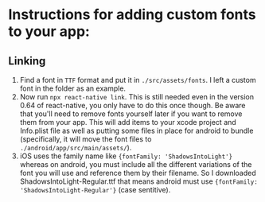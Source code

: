 # Instructions for adding custom fonts to your app:

## Linking

1. Find a font in `TTF` format and put it in `./src/assets/fonts`. I left a custom font in the folder as an example.
2. Now run `npx react-native link`. This is still needed even in the version 0.64 of react-native, you only have to do this once though. Be aware that you'll need to remove fonts yourself later if you want to remove them from your app. This will add items to your xcode project and Info.plist file as well as putting some files in place for android to bundle (specifically, it will move the font files to `./android/app/src/main/assets/`).
3. iOS uses the family name like `{fontFamily: 'ShadowsIntoLight'}` whereas on android, you must include all the different variations of the font you will use and reference them by their filename. So I downloaded ShadowsIntoLight-Regular.ttf that means android must use `{fontFamily: 'ShadowsIntoLight-Regular'}` (case sentitive).
